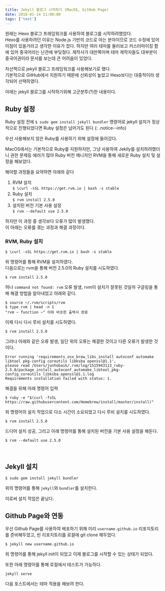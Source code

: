 ```yaml
---
title: Jekyll 블로그 시작하기 (MacOS, GitHub Page)
date: 2018-01-14 11:00:00
tags: ['test']
---
```


원래는 Hexo 블로그 프레임워크를 사용하여 블로그를 시작하려했었다.  
Hexo를 사용하려던 이유는 Node.js 기반의 코드로 아는 분야이므로 코드 수정에 있어 이점이 있을거라고 생각한 이유가 컸다. 하지만 여러 테마를 둘러보고 커스터마이징 함에 있어 중국어라는 난관에 부딪쳤다. 제작사가 대만쪽이며 테마 제작자들도 대부분이 중국어권이라 문서를 보는데 큰 어려움이 있었다.

차선책으로 jekyll 블로그 프레임워크를 사용해보기로 했다.  
기본적으로 GitHub에서 지원하기 때문에 신뢰성이 높았고 Hexo보다는 대중적이라 생각되어 선택하였다.

아래는 jekyll 블로그를 시작하기위해 고군분투(?)한 내용이다.

## Ruby 설정

Ruby 설정 전에 `$ sudo gem install jekyll bundler` 명령어로 jekyll 설치가 정상적으로 진행되었다면 Ruby 설정은 넘어가도 된다
{: .notice--info}

우선 사용해보지 않은 Ruby를 사용하기 위해 설정에 들어갔다.

MacOS에서는 기본적으로 Ruby를 지원하지만, 그냥 사용하여 Jeklly를 설치하려했더니 권한 문제등 에러가 많아 Ruby 버전 매니저인 RVM을 통해 새로운 Ruby 설치 및 설정을 해보았다.

해야할 과정들을 요약하면 아래와 같다  
1. RVM 설치   
`$ \curl -sSL https://get.rvm.io | bash -s stable` 
2. Ruby 설치  
`$ rvm install 2.5.0` 
3. 설치된 버전 기본 사용 설정  
`$ rvm --default use 2.5.0`

하지만 이 과정 중 생각보다 오류가 많이 발생했다.  
이 아래는 오류를 겪는 과정과 해결 과정이다.

### RVM, Ruby 설치

```
$ \curl -sSL https://get.rvm.io | bash -s stable
```

위 명령어를 통해 RVM을 설치하였다.  
다음으로는 rvm을 통해 버전 2.5.0의 Ruby 설치를 시도하였다.

```
$ rvm install 2.5.0
```

허나 `command not found: rvm` 오류 발생, rvm이 설치가 잘못된 것일까
구글링을 통해 해결 방법을 알아내었고 아래와 같다.

```
$ source ~/.rvm/scripts/rvm
$ type rvm | head -n 1
"rvm ~ function ~" 이와 비슷한 출력시 완료
```

이제 다시 다시 루비 설치를 시도하였다.

```
$ rvm install 2.5.0
```

그러나 아래와 같은 오류 발생, 일단 위의 오류는 해결한 것이고 다른 오류가 발생한 것이다.

```
Error running 'requirements_osx_brew_libs_install autoconf automake libtool pkg-config coreutils libksba openssl@1.1',
please read /Users/junhobaik/.rvm/log/1515943113_ruby-2.5.0/package_install_autoconf_automake_libtool_pkg-config_coreutils_libksba_openssl@1.1.log
Requirements installation failed with status: 1.
```
해결을 위해 아래 명령어 입력

```
$ ruby -e "$(curl -fsSL https://raw.githubusercontent.com/Homebrew/install/master/install)"
```

위 명령어의 설치 작업으로 다소 시간이 소요되었고 다시 루비 설치를 시도하였다.

```
$ rvm install 2.5.0
```

드디어 설치 성공, 그리고 아래 명령어를 통해 설치된 버전을 기본 사용 설정을 해둔다.

```
$ rvm --default use 2.5.0
```

<br/>

## Jekyll 설치

`$ sudo gem install jekyll bundler`

위의 명령어를 통해 `jekyll`와 `bundler`를 설치한다.

이로써 설치 작업은 끝났다.


## Github Page와 연동

우선 Github Page를 사용하여 배포하기 위해 미리 `username.github.io` 리포지토리를 준비해두었고, 빈 리포지토리를 로컬에 git clone 해두었다.

```
$ jekyll new username.github.io
```

위 명령어를 통해 jekyll init이 되었고 이제 블로그를 시작할 수 있는 상태가 되었다.

또한 아래 명령어를 통해 로컬에서 테스트가 가능하다.

```
jekyll serve
```

다음 포스트에서는 테마 적용을 해보려 한다.
